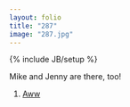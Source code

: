 ```yaml
---
layout: folio
title: "287"
image: "287.jpg"
---
```

{% include JB/setup %}

<div class="copy">
	<p>Mike and Jenny are there, too!</p>
</div>

<div class="choice">
	<ol>
		<li><a href="288.html">
			Aww
		</a></li>
	</ol>
</div>